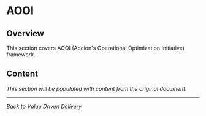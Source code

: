 # AOOI

## Overview

This section covers AOOI (Accion's Operational Optimization Initiative) framework.

## Content

*This section will be populated with content from the original document.*

---

*[Back to Value Driven Delivery](index.md)*
